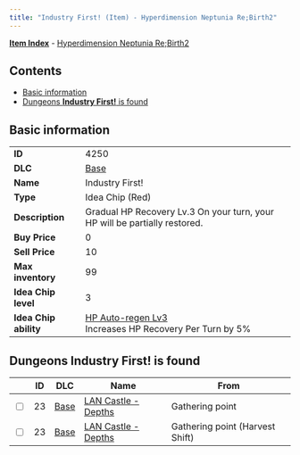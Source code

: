 ```yaml
---
title: "Industry First! (Item) - Hyperdimension Neptunia Re;Birth2"
---
```


[**Item Index**](/neptunia/rb2/item/index.html) - [Hyperdimension Neptunia Re;Birth2](/neptunia/rb2)

## Contents

- [Basic information](#basic-information)
- [Dungeons **Industry First!** is found](#dungeons-industry-first-is-found)

## Basic information

|   |   |
| -- | -- |
| **ID** | 4250 |
| **DLC** | [Base](/neptunia/rb2/dlc/0-base.html) |
| **Name** | Industry First! |
| **Type** | Idea Chip (Red) |
| **Description** | Gradual HP Recovery Lv.3 On your turn, your HP will be partially restored. |
| **Buy Price** | 0 |
| **Sell Price** | 10 |
| **Max inventory** | 99 |
| **Idea Chip level** | 3 |
| **Idea Chip ability** | [HP Auto-regen Lv3](/neptunia/rb2/ability/0-9649-hp-auto-regen-lv3.html)<br />Increases HP Recovery Per Turn by 5% |

## Dungeons **Industry First!** is found

|    | ID | DLC | Name | From |
| -- | -- | --- | ---- | ---- |
| <input type="checkbox" id="rb2-dungeon-0-23" class="trackbox" /> | 23 | [Base](/neptunia/rb2/dlc/0-base.html) | [LAN Castle - Depths](/neptunia/rb2/dungeon/0-23-lan-castle-depths.html) | Gathering point |
| <input type="checkbox" id="rb2-dungeon-0-23" class="trackbox" /> | 23 | [Base](/neptunia/rb2/dlc/0-base.html) | [LAN Castle - Depths](/neptunia/rb2/dungeon/0-23-lan-castle-depths.html) | Gathering point (Harvest Shift) |